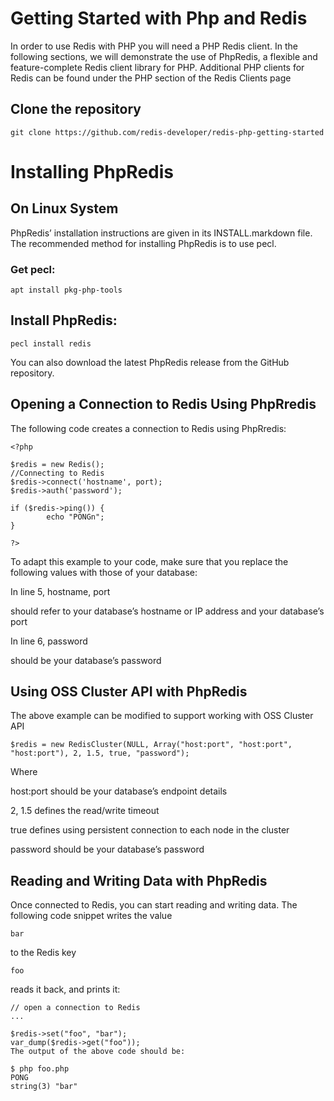 # Getting Started with Php and Redis

In order to use Redis with PHP you will need a PHP Redis client. In the following sections, we will demonstrate the use of PhpRedis, a flexible and feature-complete Redis client library for PHP. Additional PHP clients for Redis can be found under the PHP section of the Redis Clients page



## Clone the repository


```
git clone https://github.com/redis-developer/redis-php-getting-started
```

# Installing PhpRedis

## On Linux System

PhpRedis’ installation instructions are given in its INSTALL.markdown file. The recommended method for installing PhpRedis is to use pecl.

### Get pecl:

```
apt install pkg-php-tools
```

## Install PhpRedis:

```
pecl install redis
```

You can also download the latest PhpRedis release from the GitHub repository.

## Opening a Connection to Redis Using PhpRredis

The following code creates a connection to Redis using PhpRredis:

```
<?php
 
$redis = new Redis();
//Connecting to Redis
$redis->connect('hostname', port);
$redis->auth('password');
 
if ($redis->ping()) {
        echo "PONGn";
}
 
?>
```

To adapt this example to your code, make sure that you replace the following values with those of your database:

In line 5,
hostname, port

should refer to your database’s hostname or IP address and your database’s port 

In line 6,
password

should be your database’s password

## Using OSS Cluster API with PhpRedis

The above example can be modified to support working with OSS Cluster API

```
$redis = new RedisCluster(NULL, Array("host:port", "host:port", 
"host:port"), 2, 1.5, true, "password");
```

Where

host:port
should be your database’s endpoint details 

2, 1.5
defines the read/write timeout 

true
defines using persistent connection to each node in the cluster 

password
should be your database’s password

## Reading and Writing Data with PhpRedis

Once connected to Redis, you can start reading and writing data. The following code snippet writes the value

```
bar
```

to the Redis key 

```
foo
```

reads it back, and prints it:

```
// open a connection to Redis
...
 
$redis->set("foo", "bar");
var_dump($redis->get("foo"));
The output of the above code should be:
```

```
$ php foo.php
PONG
string(3) "bar"
```
